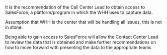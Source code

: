 It is the recommendation of the Call Center Lead to obtain access to SalesForce, a platform/program in which the WHH uses to capture data.  

Assumption that WHH is the center that will be handling all issues, this is not in stone.

Being able to gain access to SalesForce will allow the Contact Center Lead to review the data that is obtained and make further recommendations on how to move forward with presenting the data to the appropriate teams.
